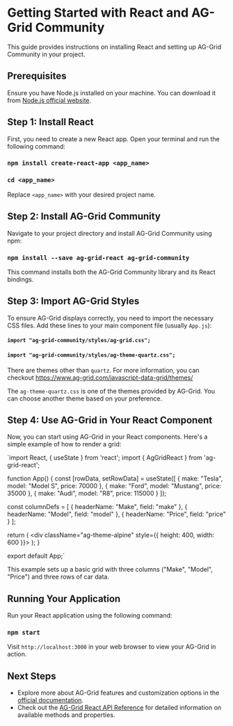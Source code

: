 # Getting Started with React and AG-Grid Community

This guide provides instructions on installing React and setting up AG-Grid Community in your project.

## Prerequisites

Ensure you have Node.js installed on your machine. You can download it from [Node.js official website](https://nodejs.org).

## Step 1: Install React

First, you need to create a new React app. Open your terminal and run the following command:

### `npm install create-react-app <app_name>`
### `cd <app_name>`

Replace `<app_name>` with your desired project name.

## Step 2: Install AG-Grid Community

Navigate to your project directory and install AG-Grid Community using npm:

### `npm install --save ag-grid-react ag-grid-community` 

This command installs both the AG-Grid Community library and its React bindings.

## Step 3: Import AG-Grid Styles

To ensure AG-Grid displays correctly, you need to import the necessary CSS files. Add these lines to your main component file (usually `App.js`):

#### `import "ag-grid-community/styles/ag-grid.css";`
#### `import "ag-grid-community/styles/ag-theme-quartz.css";`

There are themes other than `quartz`. For more information, you can checkout https://www.ag-grid.com/javascript-data-grid/themes/

The `ag-theme-quartz.css` is one of the themes provided by AG-Grid. You can choose another theme based on your preference.

## Step 4: Use AG-Grid in Your React Component

Now, you can start using AG-Grid in your React components. Here's a simple example of how to render a grid:

`import React, { useState } from 'react'; import { AgGridReact } from 'ag-grid-react';

function App() { const [rowData, setRowData] = useState([ { make: "Tesla", model: "Model S", price: 70000 }, { make: "Ford", model: "Mustang", price: 35000 }, { make: "Audi", model: "R8", price: 115000 } ]);

const columnDefs = [ { headerName: "Make", field: "make" }, { headerName: "Model", field: "model" }, { headerName: "Price", field: "price" } ];

return ( <div className="ag-theme-alpine" style={{ height: 400, width: 600 }}> <AgGridReact rowData={rowData} columnDefs={columnDefs} /> </div> ); }

export default App;`

This example sets up a basic grid with three columns ("Make", "Model", "Price") and three rows of car data.

## Running Your Application

Run your React application using the following command:

### `npm start`


Visit `http://localhost:3000` in your web browser to view your AG-Grid in action.

## Next Steps

- Explore more about AG-Grid features and customization options in the [official documentation](https://www.ag-grid.com/react-data-grid/).
- Check out the [AG-Grid React API Reference](https://www.ag-grid.com/react-data-grid/component-api/) for detailed information on available methods and properties.







